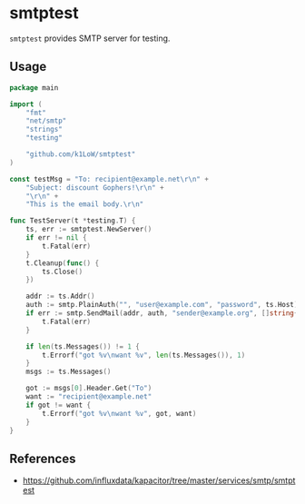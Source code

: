 # smtptest

`smtptest` provides SMTP server for testing.

## Usage

``` go
package main

import (
	"fmt"
	"net/smtp"
	"strings"
	"testing"

	"github.com/k1LoW/smtptest"
)

const testMsg = "To: recipient@example.net\r\n" +
	"Subject: discount Gophers!\r\n" +
	"\r\n" +
	"This is the email body.\r\n"

func TestServer(t *testing.T) {
	ts, err := smtptest.NewServer()
	if err != nil {
		t.Fatal(err)
	}
	t.Cleanup(func() {
		ts.Close()
	})

	addr := ts.Addr()
	auth := smtp.PlainAuth("", "user@example.com", "password", ts.Host)
	if err := smtp.SendMail(addr, auth, "sender@example.org", []string{"recipient@example.net"}, []byte(testMsg)); err != nil {
		t.Fatal(err)
	}

	if len(ts.Messages()) != 1 {
		t.Errorf("got %v\nwant %v", len(ts.Messages()), 1)
	}
	msgs := ts.Messages()

	got := msgs[0].Header.Get("To")
	want := "recipient@example.net"
	if got != want {
		t.Errorf("got %v\nwant %v", got, want)
	}
}
```

## References

- https://github.com/influxdata/kapacitor/tree/master/services/smtp/smtptest
